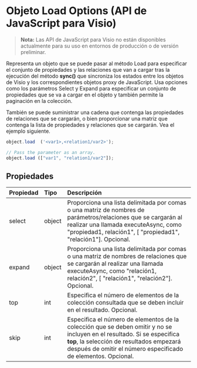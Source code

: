 # <a name="object-load-options-javascript-api-for-visio"></a>Objeto Load Options (API de JavaScript para Visio)

>**Nota:** Las API de JavaScript para Visio no están disponibles actualmente para su uso en entornos de producción o de versión preliminar.

Representa un objeto que se puede pasar al método Load para especificar el conjunto de propiedades y las relaciones que van a cargar tras la ejecución del método **sync()** que sincroniza los estados entre los objetos de Visio y los correspondientes objetos proxy de JavaScript. Usa opciones como los parámetros Select y Expand para especificar un conjunto de propiedades que se va a cargar en el objeto y también permite la paginación en la colección.

También se puede suministrar una cadena que contenga las propiedades de relaciones que se cargarán, o bien proporcionar una matriz que contenga la lista de propiedades y relaciones que se cargarán. Vea el ejemplo siguiente.

```js
object.load  ('<var1>,<relation1/var2>');

// Pass the parameter as an array.
object.load (["var1", "relation1/var2"]);
```

## <a name="properties"></a>Propiedades

| Propiedad | Tipo  | Descripción |
|:---------|:------|:------------|
|select    |object |Proporciona una lista delimitada por comas o una matriz de nombres de parámetros/relaciones que se cargarán al realizar una llamada executeAsync, como "propiedad1, relación1", [ "propiedad1", "relación1"]. Opcional.|
|expand    |object |Proporciona una lista delimitada por comas o una matriz de nombres de relaciones que se cargarán al realizar una llamada executeAsync, como "relación1, relación2", [ "relación1", "relación2"]. Opcional.|
|top       |int    |Especifica el número de elementos de la colección consultada que se deben incluir en el resultado. Opcional.|
|skip      |int    |Especifica el número de elementos de la colección que se deben omitir y no se incluyen en el resultado. Si se especifica **top**, la selección de resultados empezará después de omitir el número especificado de elementos. Opcional.|

